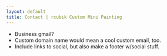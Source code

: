 ```yaml
---
layout: default
title: Contact | rcubik Custom Mini Painting
---
```

- Business gmail?
- Custom domain name would mean a cool custom email, too.
- Include links to social, but also make a footer w/social stuff. 
